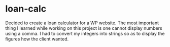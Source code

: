 # loan-calc
Decided to create a loan calculator for a WP website.
The most important thing I learned while working on this project is one cannot display numbers using a comma. I had to convert my integers into strings so as to display the figures how the client wanted.
